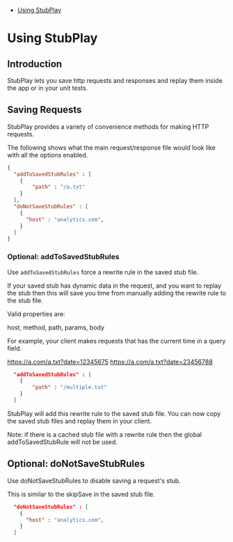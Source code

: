 - [Using StubPlay](#using-stubplay)

# Using StubPlay

## Introduction

StubPlay lets you save http requests and responses and replay them inside the app or in your unit tests.

## Saving Requests
StubPlay provides a variety of convenience methods for making HTTP requests. 

The following shows what the main request/response file would look like with all the options enabled.

```json
{  
  "addToSavedStubRules" : [
    {
        "path" : "/a.txt"
    }
  ],
  "doNotSaveStubRules" : [
    {
      "host" : "analytics.com",
    }
  ]
}
```

### Optional: addToSavedStubRules

Use `addToSavedStubRules` force a rewrite rule in the saved stub file.

If your saved stub has dynamic data in the request, and you want to replay the stub then this will save you time from manually adding the rewrite rule to the stub file.

Valid properties are:

host, method, path, params, body

For example, your client makes requests that has the current time in a query field.

https://a.com/a.txt?date=12345675
https://a.com/a.txt?date=23456788

```json
  "addToSavedStubRules" : [
    {
        "path" : "/multiple.txt"
    }
  ]
``` 

StubPlay will add this rewrite rule to the saved stub file.
You can now copy the saved stub files and replay them in your client.

Note: if there is a cached stub file with a rewrite rule then the global addToSavedStubRule will not be used.
 
## Optional: doNotSaveStubRules

Use doNotSaveStubRules to disable saving a request's stub.

This is similar to the skipSave in the saved stub file.

```json
  "doNotSaveStubRules" : [
    {
      "host" : "analytics.com",
    }
  ]
```
